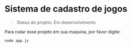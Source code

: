 <h1>Sistema de cadastro de jogos</h1>

> Status do projeto: Em desenvolvimento

Para rodar esse projeto em sua maquina, por favor digite:

```
node app.js

```
